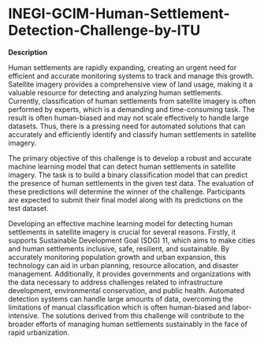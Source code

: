 # INEGI-GCIM-Human-Settlement-Detection-Challenge-by-ITU

**Description**

Human settlements are rapidly expanding, creating an urgent need for efficient and accurate monitoring systems to track and manage this growth. Satellite imagery provides a comprehensive view of land usage, making it a valuable resource for detecting and analyzing human settlements. Currently, classification of human settlements from satellite imagery is often performed by experts, which is a demanding and time-consuming task. The result is often human-biased and may not scale effectively to handle large datasets. Thus, there is a pressing need for automated solutions that can accurately and efficiently identify and classify human settlements in satellite imagery.

The primary objective of this challenge is to develop a robust and accurate machine learning model that can detect human settlements in satellite imagery. The task is to build a binary classification model that can predict the presence of human settlements in the given test data. The evaluation of these predictions will determine the winner of the challenge. Participants are expected to submit their final model along with its predictions on the test dataset.

Developing an effective machine learning model for detecting human settlements in satellite imagery is crucial for several reasons. Firstly, it supports Sustainable Development Goal (SDG) 11, which aims to make cities and human settlements inclusive, safe, resilient, and sustainable. By accurately monitoring population growth and urban expansion, this technology can aid in urban planning, resource allocation, and disaster management. Additionally, it provides governments and organizations with the data necessary to address challenges related to infrastructure development, environmental conservation, and public health. Automated detection systems can handle large amounts of data, overcoming the limitations of manual classification which is often human-biased and labor-intensive. The solutions derived from this challenge will contribute to the broader efforts of managing human settlements sustainably in the face of rapid urbanization.
